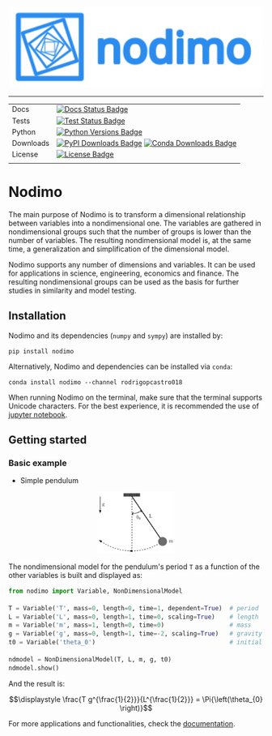 <p align="center" width="100%">
    <img src="docs/logo/logo_name_side.svg" alt="Nodimo Logo" width="500">
</p>

---

|           |                                                                                      |
| --------- | ------------------------------------------------------------------------------------ |
| Docs      | [![Docs Status Badge]][Docs Status]                                                  |
| Tests     | [![Test Status Badge]][Test Status]                                                  |
| Python    | [![Python Versions Badge]][Python Versions]                                          |
| Downloads | [![PyPI Downloads Badge]][PyPI Downloads] [![Conda Downloads Badge]][Conda Downloads]|
| License   | [![License Badge]][License]                                                          |
|           |                                                                                      |

# Nodimo
The main purpose of Nodimo is to transform a dimensional relationship between variables into a nondimensional one. The variables are gathered in nondimensional groups such that the number of groups is lower than the number of variables. The resulting nondimensional model is, at the same time, a generalization and simplification of the dimensional model.

Nodimo supports any number of dimensions and variables. It can be used for applications in science, engineering, economics and finance. The resulting nondimensional groups can be used as the basis for further studies in similarity and model testing.

## Installation
Nodimo and its dependencies (`numpy` and `sympy`) are installed by:
```shell
pip install nodimo
```

Alternatively, Nodimo and dependencies can be installed via `conda`:
```shell
conda install nodimo --channel rodrigopcastro018
```

When running Nodimo on the terminal, make sure that the terminal supports Unicode characters. For the best experience, it is recommended the use of [jupyter notebook][Jupyter Notebook].

## Getting started
### Basic example
* Simple pendulum

<p align="center" width="100%">
    <img width="30%" src="docs/tutorials/drawings/01_simple_pendulum.svg" alt="Simple Pendulum">
</p>

The nondimensional model for the pendulum's period `T` as a function of the other variables is built and displayed as:
```python
from nodimo import Variable, NonDimensionalModel

T = Variable('T', mass=0, length=0, time=1, dependent=True)  # period
L = Variable('L', mass=0, length=1, time=0, scaling=True)    # length
m = Variable('m', mass=1, length=0, time=0)                  # mass
g = Variable('g', mass=0, length=1, time=-2, scaling=True)   # gravity
t0 = Variable('theta_0')                                     # initial angle

ndmodel = NonDimensionalModel(T, L, m, g, t0)
ndmodel.show()
```

And the result is:
```math
\displaystyle \frac{T g^{\frac{1}{2}}}{L^{\frac{1}{2}}} = \Pi{\left(\theta_{0} \right)}
```

For more applications and functionalities, check the [documentation][Docs Status].

<!-- Links -->
[Docs Status]: https://nodimo.readthedocs.io/
[Docs Status Badge]: https://img.shields.io/readthedocs/nodimo?color=8A2BE2
[Test Status]: https://github.com/rodrigopcastro018/nodimo/actions/workflows/test.yml
[Test Status Badge]: https://github.com/rodrigopcastro018/nodimo/actions/workflows/test.yml/badge.svg?branch=main
[Python Versions]: https://pypi.org/project/nodimo
[Python Versions Badge]: https://img.shields.io/pypi/pyversions/nodimo
[PyPI Downloads]: https://pypi.org/project/nodimo
[PyPI Downloads Badge]: https://img.shields.io/pypi/dm/nodimo?label=PyPI%20downloads&color=blue
[Conda Downloads]: https://anaconda.org/rodrigopcastro018/nodimo
[Conda Downloads Badge]: https://img.shields.io/conda/d/rodrigopcastro018/nodimo?label=Conda%20downloads&color=green
[License]: https://github.com/rodrigopcastro018/nodimo/blob/main/LICENSE
[License Badge]: https://img.shields.io/github/license/rodrigopcastro018/nodimo?color=orange
[Jupyter Notebook]: https://github.com/jupyter/notebook
